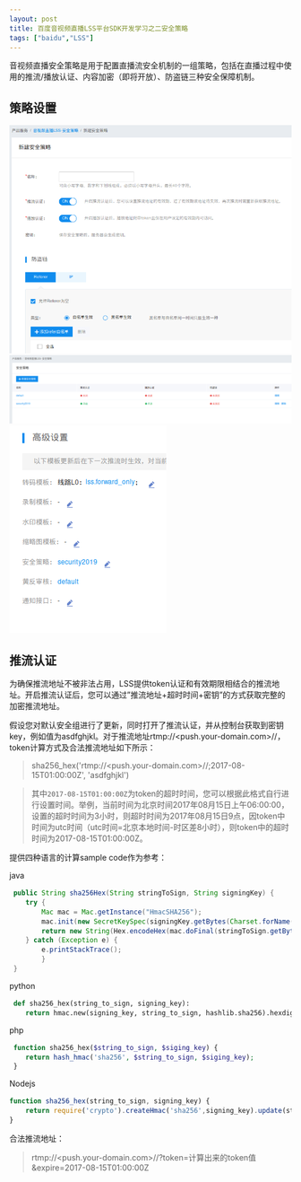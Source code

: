 ```yaml
---
layout: post
title: 百度音视频直播LSS平台SDK开发学习之二安全策略
tags: ["baidu","LSS"]
---
```



音视频直播安全策略是用于配置直播流安全机制的一组策略，包括在直播过程中使用的推流/播放认证、内容加密（即将开放）、防盗链三种安全保障机制。

## 策略设置

<img src="/static/img/2019/lss01.png" title="新建策略"/>
<img src="/static/img/2019/lss02.png" title="策略列表"/>
<img src="/static/img/2019/lss03.png" title="域名高级设置"/>

## 推流认证

为确保推流地址不被非法占用，LSS提供token认证和有效期限相结合的推流地址。开启推流认证后，您可以通过”推流地址+超时时间+密钥”的方式获取完整的加密推流地址。

假设您对默认安全组进行了更新，同时打开了推流认证，并从控制台获取到密钥key，例如值为asdfghjkl。对于推流地址rtmp://<push.your-domain.com>/<your-app>/<your-stream>，token计算方式及合法推流地址如下所示：

> sha256_hex('rtmp://<push.your-domain.com>/<your-app>/<your-stream>;2017-08-15T01:00:00Z', 'asdfghjkl')

> 其中`2017-08-15T01:00:00Z`为token的超时时间，您可以根据此格式自行进行设置时间。举例，当前时间为北京时间2017年08月15日上午06:00:00，设置的超时时间为3小时，则超时时间为2017年08月15日9点，因token中时间为utc时间（utc时间=北京本地时间-时区差8小时），则token中的超时时间为2017-08-15T01:00:00Z。

 提供四种语言的计算sample code作为参考：

java

~~~java
 public String sha256Hex(String stringToSign, String signingKey) {
 	try {
 		Mac mac = Mac.getInstance("HmacSHA256");
 		mac.init(new SecretKeySpec(signingKey.getBytes(Charset.forName("UTF-8")), "HmacSHA256"));
 		return new String(Hex.encodeHex(mac.doFinal(stringToSign.getBytes(Charset.forName("UTF-8")))));
 	} catch (Exception e) {
 		e.printStackTrace();
		}
 }
~~~

python

~~~python
 def sha256_hex(string_to_sign, signing_key):
 	return hmac.new(signing_key, string_to_sign, hashlib.sha256).hexdigest()
~~~

php
~~~php
 function sha256_hex($string_to_sign, $siging_key) {
 	return hash_hmac('sha256', $string_to_sign, $siging_key);
 }
~~~

Nodejs

~~~js
function sha256_hex(string_to_sign, signing_key) {
	return require('crypto').createHmac('sha256',signing_key).update(string_to_sign).digest('hex');
}
~~~

合法推流地址：

> rtmp://<push.your-domain.com>/<your-app>/<your-stream>?token=计算出来的token值&expire=2017-08-15T01:00:00Z



